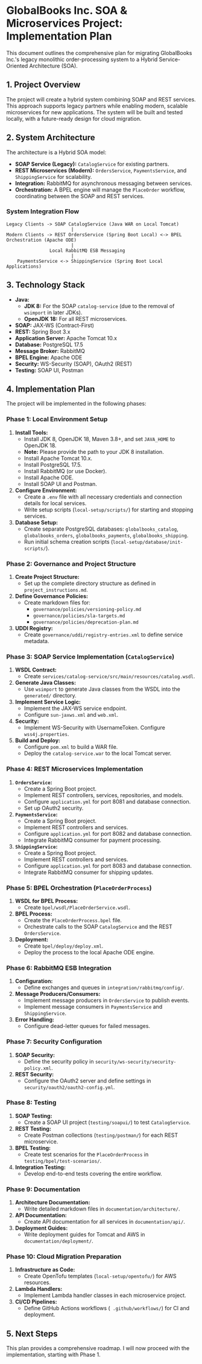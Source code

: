 # GlobalBooks Inc. SOA & Microservices Project: Implementation Plan

This document outlines the comprehensive plan for migrating GlobalBooks Inc.'s legacy monolithic order-processing system to a Hybrid Service-Oriented Architecture (SOA).

## 1. Project Overview

The project will create a hybrid system combining SOAP and REST services. This approach supports legacy partners while enabling modern, scalable microservices for new applications. The system will be built and tested locally, with a future-ready design for cloud migration.

## 2. System Architecture

The architecture is a Hybrid SOA model:

-   **SOAP Service (Legacy):** `CatalogService` for existing partners.
-   **REST Microservices (Modern):** `OrdersService`, `PaymentsService`, and `ShippingService` for scalability.
-   **Integration:** RabbitMQ for asynchronous messaging between services.
-   **Orchestration:** A BPEL engine will manage the `PlaceOrder` workflow, coordinating between the SOAP and REST services.

### System Integration Flow

```
Legacy Clients -> SOAP CatalogService (Java WAR on Local Tomcat)
                        |
Modern Clients -> REST OrdersService (Spring Boot Local) <-> BPEL Orchestration (Apache ODE)
                        |
                Local RabbitMQ ESB Messaging
                        |
    PaymentsService <-> ShippingService (Spring Boot Local Applications)
```

## 3. Technology Stack

-   **Java:**
    -   **JDK 8:** For the SOAP `catalog-service` (due to the removal of `wsimport` in later JDKs).
    -   **OpenJDK 18:** For all REST microservices.
-   **SOAP:** JAX-WS (Contract-First)
-   **REST:** Spring Boot 3.x
-   **Application Server:** Apache Tomcat 10.x
-   **Database:** PostgreSQL 17.5
-   **Message Broker:** RabbitMQ
-   **BPEL Engine:** Apache ODE
-   **Security:** WS-Security (SOAP), OAuth2 (REST)
-   **Testing:** SOAP UI, Postman

## 4. Implementation Plan

The project will be implemented in the following phases:

### Phase 1: Local Environment Setup

1.  **Install Tools:**
    *   Install JDK 8, OpenJDK 18, Maven 3.8+, and set `JAVA_HOME` to OpenJDK 18.
    *   **Note:** Please provide the path to your JDK 8 installation.
    *   Install Apache Tomcat 10.x.
    *   Install PostgreSQL 17.5.
    *   Install RabbitMQ (or use Docker).
    *   Install Apache ODE.
    *   Install SOAP UI and Postman.
2.  **Configure Environment:**
    *   Create a `.env` file with all necessary credentials and connection details for local services.
    *   Write setup scripts (`local-setup/scripts/`) for starting and stopping services.
3.  **Database Setup:**
    *   Create separate PostgreSQL databases: `globalbooks_catalog`, `globalbooks_orders`, `globalbooks_payments`, `globalbooks_shipping`.
    *   Run initial schema creation scripts (`local-setup/database/init-scripts/`).

### Phase 2: Governance and Project Structure

1.  **Create Project Structure:**
    *   Set up the complete directory structure as defined in `project_instructions.md`.
2.  **Define Governance Policies:**
    *   Create markdown files for:
        *   `governance/policies/versioning-policy.md`
        *   `governance/policies/sla-targets.md`
        *   `governance/policies/deprecation-plan.md`
3.  **UDDI Registry:**
    *   Create `governance/uddi/registry-entries.xml` to define service metadata.

### Phase 3: SOAP Service Implementation (`CatalogService`)

1.  **WSDL Contract:**
    *   Create `services/catalog-service/src/main/resources/catalog.wsdl`.
2.  **Generate Java Classes:**
    *   Use `wsimport` to generate Java classes from the WSDL into the `generated/` directory.
3.  **Implement Service Logic:**
    *   Implement the JAX-WS service endpoint.
    *   Configure `sun-jaxws.xml` and `web.xml`.
4.  **Security:**
    *   Implement WS-Security with UsernameToken. Configure `wss4j.properties`.
5.  **Build and Deploy:**
    *   Configure `pom.xml` to build a WAR file.
    *   Deploy the `catalog-service.war` to the local Tomcat server.

### Phase 4: REST Microservices Implementation

1.  **`OrdersService`:**
    *   Create a Spring Boot project.
    *   Implement REST controllers, services, repositories, and models.
    *   Configure `application.yml` for port 8081 and database connection.
    *   Set up OAuth2 security.
2.  **`PaymentsService`:**
    *   Create a Spring Boot project.
    *   Implement REST controllers and services.
    *   Configure `application.yml` for port 8082 and database connection.
    *   Integrate RabbitMQ consumer for payment processing.
3.  **`ShippingService`:**
    *   Create a Spring Boot project.
    *   Implement REST controllers and services.
    *   Configure `application.yml` for port 8083 and database connection.
    *   Integrate RabbitMQ consumer for shipping updates.

### Phase 5: BPEL Orchestration (`PlaceOrderProcess`)

1.  **WSDL for BPEL Process:**
    *   Create `bpel/wsdl/PlaceOrderService.wsdl`.
2.  **BPEL Process:**
    *   Create the `PlaceOrderProcess.bpel` file.
    *   Orchestrate calls to the SOAP `CatalogService` and the REST `OrdersService`.
3.  **Deployment:**
    *   Create `bpel/deploy/deploy.xml`.
    *   Deploy the process to the local Apache ODE engine.

### Phase 6: RabbitMQ ESB Integration

1.  **Configuration:**
    *   Define exchanges and queues in `integration/rabbitmq/config/`.
2.  **Message Producers/Consumers:**
    *   Implement message producers in `OrdersService` to publish events.
    *   Implement message consumers in `PaymentsService` and `ShippingService`.
3.  **Error Handling:**
    *   Configure dead-letter queues for failed messages.

### Phase 7: Security Configuration

1.  **SOAP Security:**
    *   Define the security policy in `security/ws-security/security-policy.xml`.
2.  **REST Security:**
    *   Configure the OAuth2 server and define settings in `security/oauth2/oauth2-config.yml`.

### Phase 8: Testing

1.  **SOAP Testing:**
    *   Create a SOAP UI project (`testing/soapui/`) to test `CatalogService`.
2.  **REST Testing:**
    *   Create Postman collections (`testing/postman/`) for each REST microservice.
3.  **BPEL Testing:**
    *   Create test scenarios for the `PlaceOrderProcess` in `testing/bpel/test-scenarios/`.
4.  **Integration Testing:**
    *   Develop end-to-end tests covering the entire workflow.

### Phase 9: Documentation

1.  **Architecture Documentation:**
    *   Write detailed markdown files in `documentation/architecture/`.
2.  **API Documentation:**
    *   Create API documentation for all services in `documentation/api/`.
3.  **Deployment Guides:**
    *   Write deployment guides for Tomcat and AWS in `documentation/deployment/`.

### Phase 10: Cloud Migration Preparation

1.  **Infrastructure as Code:**
    *   Create OpenTofu templates (`local-setup/opentofu/`) for AWS resources.
2.  **Lambda Handlers:**
    *   Implement Lambda handler classes in each microservice project.
3.  **CI/CD Pipelines:**
    *   Define GitHub Actions workflows (` .github/workflows/`) for CI and deployment.

## 5. Next Steps

This plan provides a comprehensive roadmap. I will now proceed with the implementation, starting with Phase 1.
